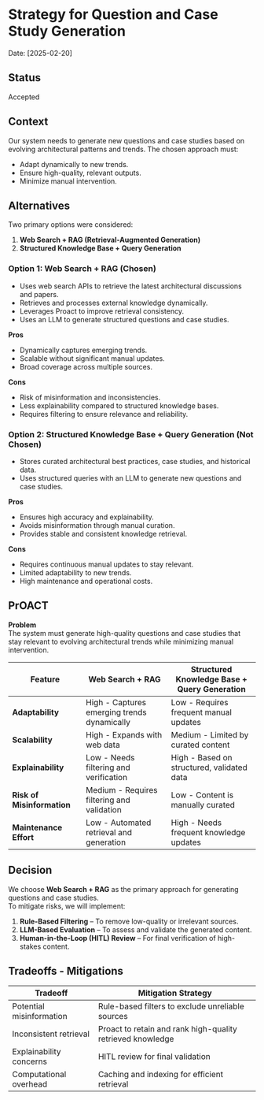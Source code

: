 # Strategy for Question and Case Study Generation

Date: [2025-02-20]  

## Status  

Accepted  

## Context  

Our system needs to generate new questions and case studies based on evolving architectural patterns and trends. The chosen approach must:  

- Adapt dynamically to new trends.  
- Ensure high-quality, relevant outputs.  
- Minimize manual intervention.  

## Alternatives  

Two primary options were considered:  

1. **Web Search + RAG (Retrieval-Augmented Generation)**  
2. **Structured Knowledge Base + Query Generation**  

### Option 1: Web Search + RAG (Chosen)  

- Uses web search APIs to retrieve the latest architectural discussions and papers.  
- Retrieves and processes external knowledge dynamically.  
- Leverages Proact to improve retrieval consistency.  
- Uses an LLM to generate structured questions and case studies.  

**Pros**  

- Dynamically captures emerging trends.  
- Scalable without significant manual updates.  
- Broad coverage across multiple sources.  

**Cons**  

- Risk of misinformation and inconsistencies.  
- Less explainability compared to structured knowledge bases.  
- Requires filtering to ensure relevance and reliability.  

### Option 2: Structured Knowledge Base + Query Generation (Not Chosen)  

- Stores curated architectural best practices, case studies, and historical data.  
- Uses structured queries with an LLM to generate new questions and case studies.  

**Pros**  

- Ensures high accuracy and explainability.  
- Avoids misinformation through manual curation.  
- Provides stable and consistent knowledge retrieval.  

**Cons**  

- Requires continuous manual updates to stay relevant.  
- Limited adaptability to new trends.  
- High maintenance and operational costs.  

## PrOACT  

**Problem**  
The system must generate high-quality questions and case studies that stay relevant to evolving architectural trends while minimizing manual intervention.  

| Feature                 | Web Search + RAG                                  | Structured Knowledge Base + Query Generation |
|-------------------------|--------------------------------------------------|---------------------------------------------|
| **Adaptability**        | High - Captures emerging trends dynamically     | Low - Requires frequent manual updates     |
| **Scalability**         | High - Expands with web data                     | Medium - Limited by curated content        |
| **Explainability**      | Low - Needs filtering and verification           | High - Based on structured, validated data |
| **Risk of Misinformation** | Medium - Requires filtering and validation  | Low - Content is manually curated          |
| **Maintenance Effort**  | Low - Automated retrieval and generation        | High - Needs frequent knowledge updates    |

## Decision  

We choose **Web Search + RAG** as the primary approach for generating questions and case studies.  
To mitigate risks, we will implement:  

1. **Rule-Based Filtering** – To remove low-quality or irrelevant sources.  
2. **LLM-Based Evaluation** – To assess and validate the generated content.  
3. **Human-in-the-Loop (HITL) Review** – For final verification of high-stakes content.  

## Tradeoffs - Mitigations  

| Tradeoff                      | Mitigation Strategy |
|--------------------------------|---------------------|
| Potential misinformation      | Rule-based filters to exclude unreliable sources |
| Inconsistent retrieval        | Proact to retain and rank high-quality retrieved knowledge |
| Explainability concerns       | HITL review for final validation |
| Computational overhead        | Caching and indexing for efficient retrieval |
